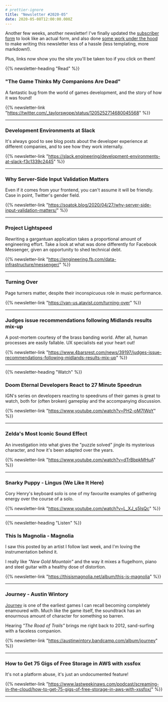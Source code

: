 ```yaml
---
# prettier-ignore
title: "Newsletter #2020-05"
date: 2020-05-08T12:00:00.000Z
---
```


Another few weeks, another newsletter! I've finally updated the [subscriber form](https://twitter.com/nchlswhttkr/status/1257889431266013184) to look like an actual form, and also done [some work under the hood](https://github.com/nchlswhttkr/website/commit/0d1b7ea35f8e4e170e80ae903f1186f22238b4cc) to make writing this newsletter less of a hassle (less templating, more markdown!).

Plus, links now show you the site you'll be taken too if you click on them!

<!--more-->

{{% newsletter-heading "Read" %}}

### "The Game Thinks My Companions Are Dead"

A fantastic bug from the world of games development, and the story of how it was found!

{{% newsletter-link "https://twitter.com/_taylorswope/status/1205252714680045568" %}}

---

### Development Environments at Slack

It's always good to see blog posts about the developer experience at different companies, and to see how they work internally.

{{% newsletter-link "https://slack.engineering/development-environments-at-slack-f3c1339c2445" %}}

---

### Why Server-Side Input Validation Matters

Even if it comes from your frontend, you can't assume it will be friendly. Case in point, Twitter's gender field.

{{% newsletter-link "https://soatok.blog/2020/04/27/why-server-side-input-validation-matters/" %}}

---

### Project Lightspeed

Rewriting a gargantuan application takes a proportional amount of engineering effort. Take a look at what was done differently for Facebook Messenger, given an opportunity to shed technical debt.

{{% newsletter-link "https://engineering.fb.com/data-infrastructure/messenger/" %}}

---

### Turning Over

Page turners matter, despite their inconspicuous role in music performance.

{{% newsletter-link "https://van-us.atavist.com/turning-over" %}}

---

### Judges issue recommendations following Midlands results mix-up

A post-mortem courtesy of the brass banding world. After all, human processes are easily fallable. UX specialists eat your heart out!

{{% newsletter-link "https://www.4barsrest.com/news/39197/judges-issue-recommendations-following-midlands-results-mix-up" %}}

---

{{% newsletter-heading "Watch" %}}

### Doom Eternal Developers React to 27 Minute Speedrun

IGN's series on developers reacting to speedruns of their games is great to watch, both for (often broken) gameplay and the accompanying discussion.

{{% newsletter-link "https://www.youtube.com/watch?v=PH2-oM7IWpY" %}}

---

### Zelda's Most Iconic Sound Effect

An investigation into what gives the "puzzle solved" jingle its mysterious character, and how it's been adapted over the years.

{{% newsletter-link "https://www.youtube.com/watch?v=dTrBbpkMHuA" %}}

---

### Snarky Puppy - Lingus (We Like It Here)

Cory Henry's keyboard solo is one of my favourite examples of gathering energy over the course of a solo.

{{% newsletter-link "https://www.youtube.com/watch?v=L_XJ_s5IsQc" %}}

---

{{% newsletter-heading "Listen" %}}

### This Is Magnolia - Magnolia

I saw this posted by an artist I follow last week, and I'm loving the instrumentation behind it.

I really like _"New Gold Mountain"_ and the way it mixes a flugelhorn, piano and steel guitar with a healthy dose of distortion.

{{% newsletter-link "https://thisismagnolia.net/album/this-is-magnolia" %}}

---

### Journey - Austin Wintory

[Journey](https://thatgamecompany.com/journey/) is one of the earliest games I can recall becoming completely enamoured with. Much like the game itself, the soundtrack has an enourmous amount of character for something so barren.

Hearing _"The Road of Trails"_ brings me right back to 2012, sand-surfing with a faceless companion.

{{% newsletter-link "https://austinwintory.bandcamp.com/album/journey" %}}

---

### How to Get 75 Gigs of Free Storage in AWS with xssfox

It's not a platform abuse, it's just an undocumented feature!

{{% newsletter-link "https://www.lastweekinaws.com/podcast/screaming-in-the-cloud/how-to-get-75-gigs-of-free-storage-in-aws-with-xssfox/" %}}

---
